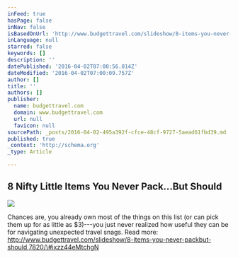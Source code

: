```yaml
---
inFeed: true
hasPage: false
inNav: false
isBasedOnUrl: 'http://www.budgettravel.com/slideshow/8-items-you-never-packbut-should,7820/#pic=1'
inLanguage: null
starred: false
keywords: []
description: ''
datePublished: '2016-04-02T07:00:56.014Z'
dateModified: '2016-04-02T07:00:09.757Z'
author: []
title: ''
authors: []
publisher:
  name: budgettravel.com
  domain: www.budgettravel.com
  url: null
  favicon: null
sourcePath: _posts/2016-04-02-495a392f-cfce-48cf-9727-5aead61fbd39.md
published: true
_context: 'http://schema.org'
_type: Article

---
```

## 8 Nifty Little Items You Never Pack...But Should
![](http://images.budgettravel.com/1110itemstopackmarqcrop-10122011_horiz-large.jpeg)

Chances are, you already own most of the things on this list (or can pick them up for as little as $3)---you just never realized how useful they can be for navigating unexpected travel snags.
Read more: http://www.budgettravel.com/slideshow/8-items-you-never-packbut-should,7820/\#ixzz44eMtchgN